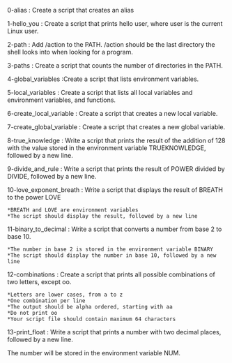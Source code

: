 0-alias : Create a script that creates an alias

1-hello_you : Create a script that prints hello user, where user is the current Linux user.

2-path : Add /action to the PATH. /action should be the last directory the shell looks into when looking for a program.

3-paths : Create a script that counts the number of directories in the PATH.

4-global_variables :Create a script that lists environment variables.

5-local_variables : Create a script that lists all local variables and environment variables, and functions.

6-create_local_variable : Create a script that creates a new local variable.

7-create_global_variable : Create a script that creates a new global variable.

8-true_knowledge : Write a script that prints the result of the addition of 128 with the value stored in the environment variable TRUEKNOWLEDGE, followed by a new line.

9-divide_and_rule : Write a script that prints the result of POWER divided by DIVIDE, followed by a new line.

10-love_exponent_breath : Write a script that displays the result of BREATH to the power LOVE

	*BREATH and LOVE are environment variables
	*The script should display the result, followed by a new line

11-binary_to_decimal : Write a script that converts a number from base 2 to base 10.

	*The number in base 2 is stored in the environment variable BINARY
	*The script should display the number in base 10, followed by a new line

12-combinations : Create a script that prints all possible combinations of two letters, except oo.

	*Letters are lower cases, from a to z
	*One combination per line
	*The output should be alpha ordered, starting with aa
	*Do not print oo
	*Your script file should contain maximum 64 characters

13-print_float : Write a script that prints a number with two decimal places, followed by a new line.

The number will be stored in the environment variable NUM.
